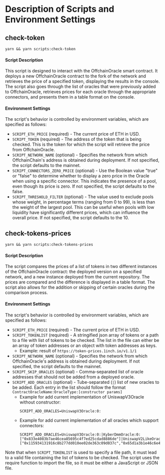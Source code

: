 # Description of Scripts and Environment Settings

## check-token
`yarn && yarn scripts:check-token`

#### Script Description

This script is designed to interact with the OffchainOracle smart contract. It deploys a new OffchainOracle contract to the fork of the network and retrieves the price of a specified token, displaying the results in the console. The script also goes through the list of oracles that were previously added to OffchainOracle, retrieves prices for each oracle through the appropriate connectors, and presents them in a table format on the console.

#### Environment Settings

The script's behavior is controlled by environment variables, which are specified as follows:
 - `SCRIPT_ETH_PRICE` (required) - The current price of ETH in USD.
 - `SCRIPT_TOKEN` (required) - The address of the token that is being checked. This is the token for which the script will retrieve the price from OffchainOracle.
 - `SCRIPT_NETWORK_NAME` (optional) - Specifies the network from which OffchainChain's address is obtained during deployment. If not specified, the script defaults to the mainnet.
 - `SCRIPT_CONNECTORS_ZERO_PRICE` (optional) - Use the Boolean value "true" or "false" to determine whether to display a zero price in the Oracle when using a specific connector. This indicates the presence of a pool, even though its price is zero. If not specified, the script defaults to the false.
 - `SCRIPT_THRESHOLD_FILTER` (optional) - The value used to exclude pools whose weight, in percentage terms (ranging from 0 to 99), is less than the weight of the largest pool. This can be useful when pools with low liquidity have significantly different prices, which can influence the overall price. If not specified, the script defaults to the 10.

## check-tokens-prices
`yarn && yarn scripts:check-tokens-prices`

#### Script Description

The script compares the prices of a list of tokens in two different instances of the OffchainOracle contract: the deployed version on a specified network, and a new instance deployed from the current repository. The prices are compared and the difference is displayed in a table format. The script also allows for the addition or skipping of certain oracles during the comparison process.

#### Environment Settings

The script's behavior is controlled by environment variables, which are specified as follows:
- `SCRIPT_ETH_PRICE` (required) - The current price of ETH in USD.
- `SCRIPT_TOKENLIST` (required) - A stringified json array of tokens or a path to a file with list of tokens to be checked. The list in the file can either be an array of token addresses or an object with token addresses as keys.
    - Example: result of `https://token-prices.1inch.io/v1.1/1`
- `SCRIPT_NETWORK_NAME` (optional) - Specifies the network from which OffchainOracle's address is obtained during deployment. If not specified, the script defaults to the mainnet.
- `SCRIPT_SKIP_ORACLES` (optional) - Comma-separated list of oracle addresses that should not be added from a deployed oracle.
- `SCRIPT_ADD_ORACLES` (optional) - Tube-separated (`|`) list of new oracles to be added. Each entry in the list should follow the format `ContractOracleName:OracleType:[constructor params]`
    - Example for add current implementation of UniswapV3Oracle without constructor:
        ```
        SCRIPT_ADD_ORACLES=UniswapV3Oracle:0:
        ```
    - Example for add current implementation of all oracles which support connectors:
        ```
        SCRIPT_ADD_ORACLES=UniswapV3Oracle:0:|KyberDmmOracle:0:["0x833e4083b7ae46cea85695c4f7ed25cdad8886de"]|UniswapV2LikeOracle:0:["0x115934131916c8b277dd010ee02de363c09d037c","0x65d1a3b1e46c6e4f1be1ad5f99ef14dc488ae0549dc97db9b30afe2241ce1c7a"]
        ```

Note that when `SCRIPT_TOKENLIST` is used to specify a file path, it must lead to a valid file containing the list of tokens to be checked. The script uses the require function to import the file, so it must be either a JavaScript or JSON file.
